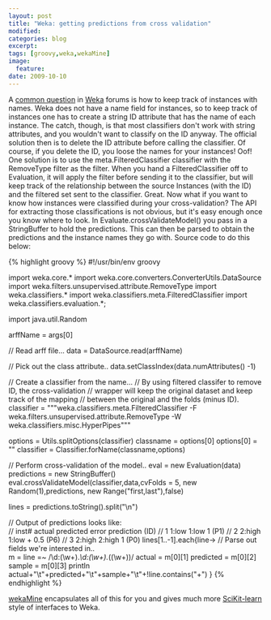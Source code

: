 ```yaml
---
layout: post
title: "Weka: getting predictions from cross validation"
modified:
categories: blog
excerpt:
tags: [groovy,weka,wekaMine]
image:
  feature:
date: 2009-10-10
---
```


A [common question](http://forums.pentaho.org/showthread.php?t=62182) in [Weka](http://www.cs.waikato.ac.nz/ml/weka/) forums  is how to keep track of instances with names. Weka does not have a name field for instances, so to keep track of instances one has to create a string ID attribute that has the name of each instance. The catch, though, is that most classifiers don't work with string attributes, and you wouldn't want to classify on the ID anyway. The official solution then is to delete the ID attribute before calling the classifier. Of course, if you delete the ID, you loose the names for your instances! Oof! One solution is to use the meta.FilteredClassifier classifier with the RemoveType filter as the filter. When you hand a FilteredClassifier off to Evaluation, it will apply the filter before sending it to the classifier, but will keep track of the relationship between the source Instances (with the ID) and the filtered set sent to the classifier. Great. Now what if you want to know how instances were classified during your cross-validation? The API for extracting those classifications is not obvious, but it's easy enough once you know where to look. In Evaluate.crossValidateModel() you pass in a StringBuffer to hold the predictions. This can then be parsed to obtain the predictions and the instance names they go with. Source code to do this below: 

{% highlight groovy %}
#!/usr/bin/env groovy 

import weka.core.*
import weka.core.converters.ConverterUtils.DataSource
import weka.filters.unsupervised.attribute.RemoveType
import weka.classifiers.*
import weka.classifiers.meta.FilteredClassifier
import weka.classifiers.evaluation.*;

import java.util.Random

arffName = args[0]

// Read arff file...
data = DataSource.read(arffName)

// Pick out the class attribute..
data.setClassIndex(data.numAttributes() -1)
  
// Create a classifier from the name...
// By using filtered classifer to remove ID, the cross-validation
// wrapper will keep the original dataset and keep track of the mapping 
// between the original and the folds (minus ID). 
classifier = 
"""weka.classifiers.meta.FilteredClassifier 
      -F weka.filters.unsupervised.attribute.RemoveType 
      -W weka.classifiers.misc.HyperPipes"""

options = Utils.splitOptions(classifier)
classname = options[0]
options[0] = ""
classifier = Classifier.forName(classname,options) 

// Perform cross-validation of the model..
eval = new Evaluation(data)
predictions = new StringBuffer()
eval.crossValidateModel(classifier,data,cvFolds = 5,
  new Random(1),predictions,
  new Range("first,last"),false)

lines = predictions.toString().split("\n")
  
// Output of predictions looks like:  
// inst#     actual  predicted error prediction (ID)
//     1      1:low      1:low       1 (P1)
//     2     2:high      1:low   +   0.5 (P6)
//     3     2:high     2:high       1 (P0)
lines[1..-1].each{line->
  // Parse out fields we're interested in..      
  m = line =~ /\d:(\w+).*\d:(\w+).*\((\w+)\)/
  actual = m[0][1]
  predicted = m[0][2]
  sample = m[0][3]
  println actual+"\t"+predicted+"\t"+sample+"\t"+!line.contains("+")
}
{% endhighlight %}

[wekaMine](http://jdurbin.github.io/wekaMine/) encapsulates all of this for you and gives much more [SciKit-learn](cikit-learn.org) style of interfaces to Weka.  
